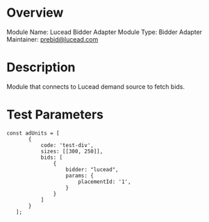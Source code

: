 # Overview

Module Name: Lucead Bidder Adapter
Module Type: Bidder Adapter
Maintainer: prebid@lucead.com

# Description

Module that connects to Lucead demand source to fetch bids.

# Test Parameters
```
const adUnits = [
       {
           code: 'test-div',
           sizes: [[300, 250]],
           bids: [
               {
                   bidder: "lucead",
                   params: {
                       placementId: '1',
                   }
               }
           ]
       }
   ];
```
